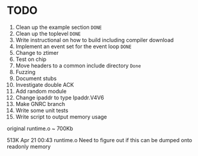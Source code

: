 # TODO #
1. Clean up the example section `DONE`
2. Clean up the toplevel `DONE`
3. Write instructional on how to build including compiler download
4. Implement an event set for the event loop `DONE`
5. Change to ztimer
6. Test on chip
7. Move headers to a common include directory `Done`
8. Fuzzing
9. Document stubs
10. Investigate double ACK
11. Add random module
12. Change ipaddr to type Ipaddr.V4V6
13. Make GNRC branch
14. Write some unit tests
15. Write script to output memory usage

original runtime.o ~ 700Kb

513K Apr 21 00:43 runtime.o
Need to figure out if this can be dumped onto readonly memory